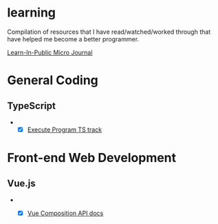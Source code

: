 # learning
Compilation of resources that I have read/watched/worked through that have helped me become a better programmer.

[Learn-In-Public Micro Journal](https://github.com/chiubaca/learning/tree/master/journal)

# General Coding

## TypeScript
- *[X] [Execute Program TS track](https://www.executeprogram.com/courses/typescript)

# Front-end Web Development

## Vue.js
- *[X] [Vue Composition API docs](https://composition-api.vuejs.org/api.html#setup)



